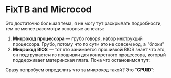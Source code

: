 # FixTB and Microcod

Это достаточно большая тема, я не могу тут раскрывать подробности, тем не менее рассмотри основные аcпекты:

1. **Микрокод процессора** — грубо говоря, набор инструкций процессора. Грубо, потому что по сути это не совсем код, а "блоки"
2. **Микрокод BIOS** — тот кто занимается прошивкой BIOS знает что это, он подгружается из прошивки для конкретного процессора, который поддерживает материнская плата. Пока что остановимся тут:

Сразу попробуем определить что за микрокод такой? Это "**CPUID**":
